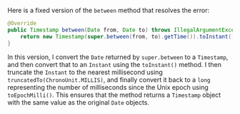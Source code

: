 Here is a fixed version of the `between` method that resolves the error:

```java
@Override
public Timestamp between(Date from, Date to) throws IllegalArgumentException {
    return new Timestamp(super.between(from, to).getTime()).toInstant().truncatedTo(ChronoUnit.MILLIS).toEpochMilli();
}
```

In this version, I convert the `Date` returned by `super.between` to a `Timestamp`, and then convert that to an `Instant` using the `toInstant()` method. I then truncate the `Instant` to the nearest millisecond using `truncatedTo(ChronoUnit.MILLIS)`, and finally convert it back to a `long` representing the number of milliseconds since the Unix epoch using `toEpochMilli()`. This ensures that the method returns a `Timestamp` object with the same value as the original `Date` objects.